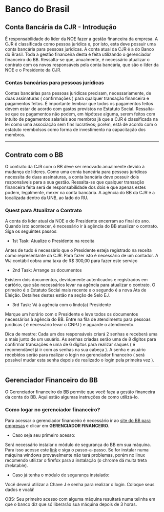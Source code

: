 # Banco do Brasil

## Conta Bancária da CJR - Introdução

É responsabilidade do líder da NOE fazer a gestão financeira da empresa. A CJR é classificada como pessoa jurídica e, por isto, esta deve possuir uma conta bancária para pessoas jurídicas. A conta atual da CJR é a do Banco do Brasil. Toda a gestão financeira desta é feita utilizando o gerenciador financeiro do BB. Ressalta-se que, anualmente, é necessário atualizar o contrato com os novos responsáveis pela conta bancária, que são o líder da NOE e o Presidente da CJR.

### Contas bancárias para pessoas jurídicas

Contas bancárias para pessoas jurídicas precisam, necessariamente, de duas assinaturas ( confirmações ) para qualquer transação financeira e pagamentos feitos. É importante lembrar que todos os pagamentos feitos devem estar de acordo com gastos previstos no Estatuto Social. Ressalta-se que os pagamentos não podem, em hipótese alguma, serem feitos com intuito de pagamentos salariais aos membros já que a CJR é classificada na lei como uma associação sem fins lucrativos; porém, está de acordo com o estatuto reembolsos como forma de investimento na capacitação dos membros.

---

## Contrato com o BB

O contrato da CJR com o BB deve ser renovado anualmente devido à mudança de líderes. Como uma conta bancária para pessoas jurídicas necessita de duas assinaturas, a conta bancária deve possuir dois responsáveis para a sua gestão. Ressalta-se que qualquer transação financeira feita será de responsabilidade dos dois e que apenas estes podem, legalmente, mexer na conta bancária. A agência do BB da CJR é a localizada dentro da UNB, ao lado do RU.


### Quest para Atualizar o Contrato

A conta do líder atual da NOE e do Presidente encerram ao final do ano. Quando isto acontecer, é necessário ir à agência do BB atualizar o contrato. Siga os seguintes passos:


- 1st Task: Atualize o Presidente na receita

Antes de tudo é necessário que o Presidente esteja registrado na receita como representante da CJR. Para fazer isto é necessário de um contador. A WJ contábil cobra uma taxa de R$ 300,00 para fazer este serviço

- 2nd Task: Arrange os documentos

Existem dois documentos, devidamente autenticados e registrados em cartório, que são necessários levar na agência para atualizar o contrato. O primeiro é o Estatuto Social mais recente e o segundo é a nova Ata de Eleição. Detalhes destes estão na seção de Selo EJ.

- 3rd Task: Vá à agência com o lindo(a) Presidente

Marque um horário com o Presidente e leve todos os documentos necessários à agência do BB. Entre na fila de atendimento para pessoas jurídicas ( é necessário levar o CNPJ ) e aguarde o atendimento. 

Dica de mestre: Cada um dos responsáveis criará 2 senhas e receberá uma a mais junto de um usuário. As senhas criadas serão uma de 8 dígitos para confirmar transações e uma de 6 dígitos para realizar saques ( é recomendável já ir com as senhas na sua cabeça ). A senha e usuário recebidos serão para realizar o login no gerenciador financeiro ( será possível mudar esta senha depois de realizado o login pela primeira vez ). 

---


## Gerenciador Financeiro do BB

O Gerenciador financeiro do BB permite que você faça a gestão financeira da conta do BB. Aqui estão algumas instruções de como utilizá-lo.

### Como logar no gerenciador financeiro?

Para acessar o gerenciador financeiro é necessário ir ao [site do BB para empresas](http://www.bb.com.br/pbb/pagina-inicial/empresas#/) e clicar em **GERENCIADOR FINANCEIRO**.

- Caso seja seu primeiro acesso:

Será necessário instalar o módulo de segurança do BB em sua máquina. Para isso acesse este [link](https://seg.bb.com.br/home.html) e siga o passo-a-passo. Se for instalar numa máquina windows provavelmente não terá problemas, porém no linux recomendo utilizar o firefox para a instalação (o chrome dá muita treta #relatable).

- Caso já tenha o módulo de segurança instalado:

Você deverá utilizar a Chave J e senha para realizar o login. Coloque seus dados e voalá!

OBS: Seu primeiro acesso com alguma máquina resultará numa telinha em que o banco diz que só liberarão sua máquina depois de 3 horas.

